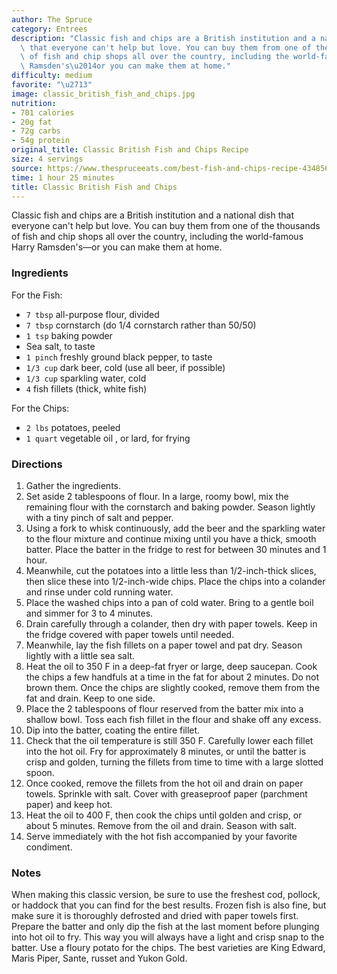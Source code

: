 ```yaml
---
author: The Spruce
category: Entrees
description: "Classic fish and chips are a British institution and a national dish\
  \ that everyone can't help but love. You can buy them from one of the thousands\
  \ of fish and chip shops all over the country, including the world-famous Harry\
  \ Ramsden's\u2014or you can make them at home."
difficulty: medium
favorite: "\u2713"
image: classic_british_fish_and_chips.jpg
nutrition:
- 701 calories
- 20g fat
- 72g carbs
- 54g protein
original_title: Classic British Fish and Chips Recipe
size: 4 servings
source: https://www.thespruceeats.com/best-fish-and-chips-recipe-434856
time: 1 hour 25 minutes
title: Classic British Fish and Chips
---
```

Classic fish and chips are a British institution and a national dish that everyone can't help but love. You can buy them from one of the thousands of fish and chip shops all over the country, including the world-famous Harry Ramsden's—or you can make them at home. 

### Ingredients

For the Fish:

* `7 tbsp` all-purpose flour, divided
* `7 tbsp` cornstarch (do 1/4 cornstarch rather than 50/50)
* `1 tsp` baking powder
* Sea salt, to taste
* `1 pinch` freshly ground black pepper, to taste
* `1/3 cup` dark beer, cold (use all beer, if possible)
* `1/3 cup` sparkling water, cold
* `4` fish fillets (thick, white fish)

For the Chips:

* `2 lbs` potatoes, peeled
* `1 quart` vegetable oil , or lard, for frying

### Directions

1. Gather the ingredients. 
2. Set aside 2 tablespoons of flour. In a large, roomy bowl, mix the remaining flour with the cornstarch and baking powder. Season lightly with a tiny pinch of salt and pepper. 
3. Using a fork to whisk continuously, add the beer and the sparkling water to the flour mixture and continue mixing until you have a thick, smooth batter. Place the batter in the fridge to rest for between 30 minutes and 1 hour. 
4. Meanwhile, cut the potatoes into a little less than 1/2-inch-thick slices, then slice these into 1/2-inch-wide chips. Place the chips into a colander and rinse under cold running water. 
5. Place the washed chips into a pan of cold water. Bring to a gentle boil and simmer for 3 to 4 minutes. 
6. Drain carefully through a colander, then dry with paper towels. Keep in the fridge covered with paper towels until needed. 
7. Meanwhile, lay the fish fillets on a paper towel and pat dry. Season lightly with a little sea salt. 
8. Heat the oil to 350 F in a deep-fat fryer or large, deep saucepan. Cook the chips a few handfuls at a time in the fat for about 2 minutes. Do not brown them. Once the chips are slightly cooked, remove them from the fat and drain. Keep to one side. 
9. Place the 2 tablespoons of flour reserved from the batter mix into a shallow bowl. Toss each fish fillet in the flour and shake off any excess. 
10. Dip into the batter, coating the entire fillet. 
11. Check that the oil temperature is still 350 F. Carefully lower each fillet into the hot oil. Fry for approximately 8 minutes, or until the batter is crisp and golden, turning the fillets from time to time with a large slotted spoon. 
12. Once cooked, remove the fillets from the hot oil and drain on paper towels. Sprinkle with salt. Cover with greaseproof paper (parchment paper) and keep hot. 
13. Heat the oil to 400 F, then cook the chips until golden and crisp, or about 5 minutes. Remove from the oil and drain. Season with salt. 
14. Serve immediately with the hot fish accompanied by your favorite condiment. 

### Notes

When making this classic version, be sure to use the freshest cod, pollock, or haddock that you can find for the best results. Frozen fish is also fine, but make sure it is thoroughly defrosted and dried with paper towels first. Prepare the batter and only dip the fish at the last moment before plunging into hot oil to fry. This way you will always have a light and crisp snap to the batter. Use a floury potato for the chips. The best varieties are King Edward, Maris Piper, Sante, russet and Yukon Gold.